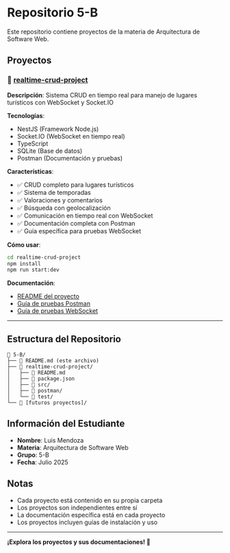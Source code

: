 # Repositorio 5-B

Este repositorio contiene proyectos de la materia de Arquitectura de Software Web.

## Proyectos

### 📂 [realtime-crud-project](./realtime-crud-project)

**Descripción**: Sistema CRUD en tiempo real para manejo de lugares turísticos con WebSocket y Socket.IO

**Tecnologías**:
- NestJS (Framework Node.js)
- Socket.IO (WebSocket en tiempo real)
- TypeScript
- SQLite (Base de datos)
- Postman (Documentación y pruebas)

**Características**:
- ✅ CRUD completo para lugares turísticos
- ✅ Sistema de temporadas
- ✅ Valoraciones y comentarios
- ✅ Búsqueda con geolocalización
- ✅ Comunicación en tiempo real con WebSocket
- ✅ Documentación completa con Postman
- ✅ Guía específica para pruebas WebSocket

**Cómo usar**:
```bash
cd realtime-crud-project
npm install
npm run start:dev
```

**Documentación**:
- [README del proyecto](./realtime-crud-project/README.md)
- [Guía de pruebas Postman](./realtime-crud-project/postman/README.md)
- [Guía de pruebas WebSocket](./realtime-crud-project/postman/WebSocket-Tests-Guide.md)

---

## Estructura del Repositorio

```
📁 5-B/
├── 📄 README.md (este archivo)
├── 📁 realtime-crud-project/
│   ├── 📄 README.md
│   ├── 📄 package.json
│   ├── 📁 src/
│   ├── 📁 postman/
│   └── 📁 test/
└── 📁 [futuros proyectos]/
```

## Información del Estudiante

- **Nombre**: Luis Mendoza
- **Materia**: Arquitectura de Software Web
- **Grupo**: 5-B
- **Fecha**: Julio 2025

## Notas

- Cada proyecto está contenido en su propia carpeta
- Los proyectos son independientes entre sí
- La documentación específica está en cada proyecto
- Los proyectos incluyen guías de instalación y uso

---

**¡Explora los proyectos y sus documentaciones! 🚀**
